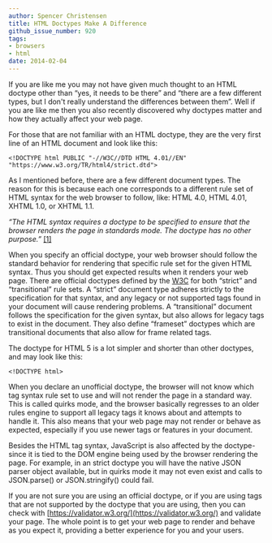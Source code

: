 ```yaml
---
author: Spencer Christensen
title: HTML Doctypes Make A Difference
github_issue_number: 920
tags:
- browsers
- html
date: 2014-02-04
---
```


If you are like me you may not have given much thought to an HTML doctype other than “yes, it needs to be there” and “there are a few different types, but I don't really understand the differences between them”. Well if you are like me then you also recently discovered why doctypes matter and how they actually affect your web page.

For those that are not familiar with an HTML doctype, they are the very first line of an HTML document and look like this:

```
<!DOCTYPE html PUBLIC "-//W3C//DTD HTML 4.01//EN" "https://www.w3.org/TR/html4/strict.dtd">
```

As I mentioned before, there are a few different document types. The reason for this is because each one corresponds to a different rule set of HTML syntax for the web browser to follow, like: HTML 4.0, HTML 4.01, XHTML 1.0, or XHTML 1.1.

*“The HTML syntax requires a doctype to be specified to ensure that the browser renders the page in standards mode. The doctype has no other purpose.”* [[1]](https://www.w3.org/TR/html5-diff/#doctype)

When you specify an official doctype, your web browser should follow the standard behavior for rendering that specific rule set for the given HTML syntax. Thus you should get expected results when it renders your web page. There are official doctypes defined by the [W3C](https://www.w3c.org) for both “strict” and “transitional” rule sets. A “strict” document type adheres strictly to the specification for that syntax, and any legacy or not supported tags found in your document will cause rendering problems. A “transitional” document follows the specification for the given syntax, but also allows for legacy tags to exist in the document. They also define “frameset” doctypes which are transitional documents that also allow for frame related tags.

The doctype for HTML 5 is a lot simpler and shorter than other doctypes, and may look like this:

```
<!DOCTYPE html>
```

When you declare an unofficial doctype, the browser will not know which tag syntax rule set to use and will not render the page in a standard way. This is called quirks mode, and the browser basically regresses to an older rules engine to support all legacy tags it knows about and attempts to handle it. This also means that your web page may not render or behave as expected, especially if you use newer tags or features in your document.

Besides the HTML tag syntax, JavaScript is also affected by the doctype- since it is tied to the DOM engine being used by the browser rendering the page. For example, in an strict doctype you will have the native JSON parser object available, but in quirks mode it may not even exist and calls to JSON.parse() or JSON.stringify() could fail.

If you are not sure you are using an official doctype, or if you are using tags that are not supported by the doctype that you are using, then you can check with [https://validator.w3.org/](https://validator.w3.org/) and validate your page. The whole point is to get your web page to render and behave as you expect it, providing a better experience for you and your users.


